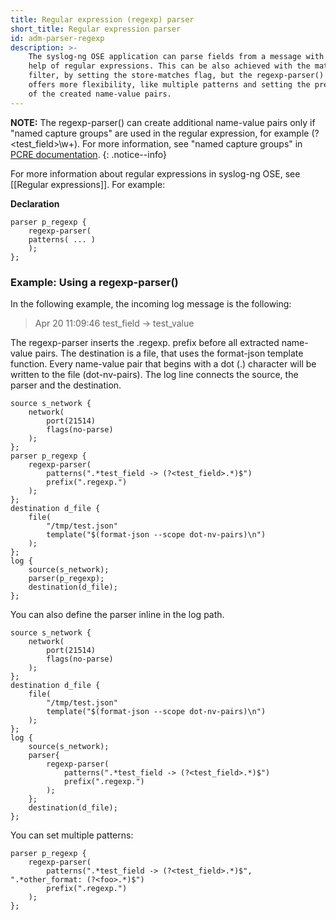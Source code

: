 ```yaml
---
title: Regular expression (regexp) parser
short_title: Regular expression parser
id: adm-parser-regexp
description: >-
    The syslog-ng OSE application can parse fields from a message with the
    help of regular expressions. This can be also achieved with the match()
    filter, by setting the store-matches flag, but the regexp-parser()
    offers more flexibility, like multiple patterns and setting the prefix
    of the created name-value pairs.
---
```


**NOTE:** The regexp-parser() can create additional name-value pairs only if
\"named capture groups\" are used in the regular expression, for example
(?\<test\_field\>\\w+). For more information, see \"named capture
groups\" in [PCRE
documentation](https://www.pcre.org/current/doc/html/pcre2pattern.html#SEC16).
{: .notice--info}

For more information about regular expressions in syslog-ng OSE, see
[[Regular expressions]].
For example:

**Declaration**

```config
parser p_regexp {
    regexp-parser(
    patterns( ... )
    );
};
```

### Example: Using a regexp-parser()

In the following example, the incoming log message is the following:

>Apr 20 11:09:46 test_field -> test_value

The regexp-parser inserts the .regexp. prefix before all extracted
name-value pairs. The destination is a file, that uses the format-json
template function. Every name-value pair that begins with a dot (.)
character will be written to the file (dot-nv-pairs). The log line
connects the source, the parser and the destination.

```config
source s_network {
    network(
        port(21514)
        flags(no-parse)
    );
};
parser p_regexp {
    regexp-parser(
        patterns(".*test_field -> (?<test_field>.*)$")
        prefix(".regexp.")
    );
};
destination d_file {
    file(
        "/tmp/test.json"
        template("$(format-json --scope dot-nv-pairs)\n")
    );
};
log {
    source(s_network);
    parser(p_regexp);
    destination(d_file);
};
```

You can also define the parser inline in the log path.

```config
source s_network {
    network(
        port(21514)
        flags(no-parse)
    );
};
destination d_file {
    file(
        "/tmp/test.json"
        template("$(format-json --scope dot-nv-pairs)\n")
    );
};
log {
    source(s_network);
    parser{
        regexp-parser(
            patterns(".*test_field -> (?<test_field>.*)$")
            prefix(".regexp.")
        );
    };
    destination(d_file);
};
```

You can set multiple patterns:

```config
parser p_regexp {
    regexp-parser(
        patterns(".*test_field -> (?<test_field>.*)$", ".*other_format: (?<foo>.*)$")
        prefix(".regexp.")
    );
};
```
